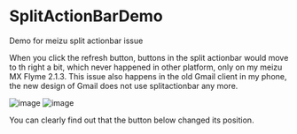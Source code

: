 SplitActionBarDemo
==================

Demo for meizu split actionbar issue

When you click the refresh button, buttons in the split actionbar would move to th right a bit, which never happened in other platform, only on my meizu MX Flyme 2.1.3.
This issue also happens in the old Gmail client in my phone, the new design of Gmail does not use splitactionbar any more.

![image](http://bcs.duapp.com/heqiu-bucket/data/attachment/forum/201307/27/183049o1flfpcn8prl8lu2.png)
![image](http://bcs.duapp.com/heqiu-bucket/data/attachment/forum/201307/27/183052f1imrvvrp3fxfxxi.png)

You can clearly find out that the button below changed its position.
